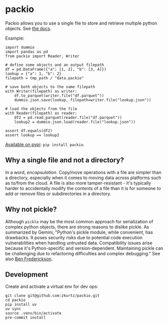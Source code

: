 # packio

Packio allows you to use a single file to store and retrieve multiple python objects. See [the docs](https://packio.readthedocs.io/en/latest/).

Example:
```
import dummio
import pandas as pd
from packio import Reader, Writer

# define some objects and an output filepath
df = pd.DataFrame({"a": [1, 2], "b": [3, 4]})
lookup = {"a": 1, "b": 2}
filepath = tmp_path / "data.packio"

# save both objects to the same filepath
with Writer(filepath) as writer:
    df.to_parquet(writer.file("df.parquet"))
    dummio.json.save(lookup, filepath=writer.file("lookup.json"))

# load the objects from the file
with Reader(filepath) as reader:
    df2 = pd.read_parquet(reader.file("df.parquet"))
    lookup2 = dummio.json.load(reader.file("lookup.json"))

assert df.equals(df2)
assert lookup == lookup2
```

[Available on pypi](https://pypi.org/project/packio/): `pip install packio`.

## Why a single file and not a directory?

In a word, *encapsulation*. Copy/move operations with a file are simpler than a directory, especially when it comes to moving data across platforms such as to/from the cloud. A file is also more tamper-resistant - it's typically harder to accidentally modify the contents of a file than it is for someone to add or remove files or subdirectories in a directory.

## Why not pickle?

Although `pickle` may be the most common approach for serialization of complex python objects, there are strong reasons to dislike pickle. As summarized by Gemini, "Python's pickle module, while convenient, has drawbacks. It poses security risks due to potential code execution vulnerabilities when handling untrusted data. Compatibility issues arise because it's Python-specific and version-dependent.  Maintaining pickle can be challenging due to refactoring difficulties and complex debugging." See also [Ben Frederickson](https://www.benfrederickson.com/dont-pickle-your-data/).

## Development

Create and activate a virtual env for dev ops:
```
git clone git@github.com:zkurtz/packio.git
cd packio
pip install uv
uv sync
source .venv/bin/activate
pre-commit install
```
